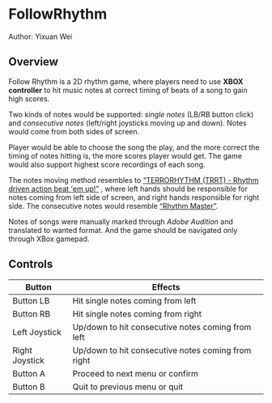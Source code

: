 # FollowRhythm
Author: Yixuan Wei

## Overview
Follow Rhythm is a 2D rhythm game, where players need to use **XBOX controller** to hit music notes at correct timing of beats of a song to gain high scores. 

Two kinds of notes would be supported: *single notes* (LB/RB button click) and *consecutive notes* (left/right joysticks moving up and down). Notes would come from both sides of screen. 

Player would be able to choose the song the play, and the more correct the timing of notes hitting is, the more scores player would get. The game would also support highest score recordings of each song. 

The notes moving method resembles to [“TERRORHYTHM (TRRT) - Rhythm driven action beat 'em up!”](https://store.steampowered.com/app/752380/TERRORHYTHM_TRRT__Rhythm_driven_action_beat_em_up/) , where left hands should be responsible for notes coming from left side of screen, and right hands responsible for right side. The consecutive notes would resemble [“Rhythm Master”](https://www.youtube.com/watch?v=Ue6LwKX8wDY). 

Notes of songs were manually marked through *Adobe Audition* and translated to wanted format. And the game should be navigated only through XBox gamepad.


## Controls
| Button | Effects |
| --- | --- |
| Button LB | Hit single notes coming from left |
| Button RB | Hit single notes coming from right |
| Left Joystick | Up/down to hit consecutive notes coming from left |
| Right Joystick | Up/down to hit consecutive notes coming from right |
| Button A | Proceed to next menu or confirm |
| Button B | Quit to previous menu or quit |
